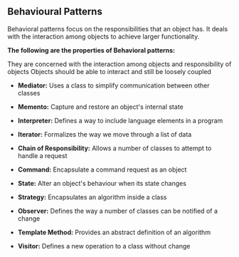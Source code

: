## Behavioural Patterns

Behavioral patterns focus on the responsibilities that an object has. It deals with the interaction among objects to achieve larger functionality.

**The following are the properties of Behavioral patterns:**

They are concerned with the interaction among objects and responsibility of objects
Objects should be able to interact and still be loosely coupled

  + **Mediator:**  Uses a class to simplify communication between other classes  

  + **Memento:** Capture and restore an object's internal state

  + **Interpreter:** Defines a way to include language elements in a program

  + **Iterator:** Formalizes the way we move through a list of data  

  + **Chain of Responsibility:**  Allows a number of classes to attempt to handle a request  

  + **Command:** Encapsulate a command request as an object

  + **State:** Alter an object's behaviour when its state changes

  + **Strategy:** Encapsulates an algorithm inside a class

  + **Observer:**  Defines the way a number of classes can be notified of a change

  + **Template Method:**  Provides an abstract definition of an algorithm  

  + **Visitor:** Defines a new operation to a class without change

